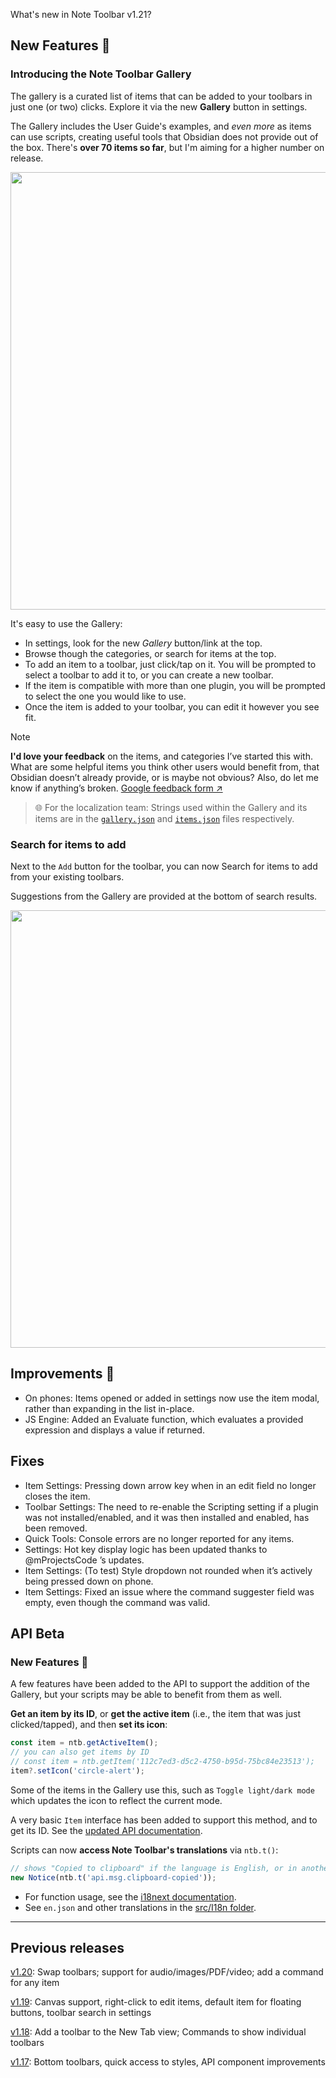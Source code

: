 What's new in Note Toolbar v1.21?

## New Features 🎉

### Introducing the Note Toolbar Gallery

The gallery is a curated list of items that can be added to your toolbars in just one (or two) clicks. Explore it via the new **Gallery** button in settings.

The Gallery includes the User Guide's examples, and _even more_ as items can use scripts, creating useful tools that Obsidian does not provide out of the box. There's **over 70 items so far**, but I'm aiming for a higher number on release.

<img src="https://github.com/user-attachments/assets/2b271f98-c1d8-49cf-a1a0-83385422d337" width="700"/>

It's easy to use the Gallery:

- In settings, look for the new _Gallery_ button/link at the top.
- Browse though the categories, or search for items at the top.
- To add an item to a toolbar, just click/tap on it. You will be prompted to select a toolbar to add it to, or you can create a new toolbar.
- If the item is compatible with more than one plugin, you will be prompted to select the one you would like to use.
- Once the item is added to your toolbar, you can edit it however you see fit.

>[!note] 
> **I'd love your feedback** on the items, and categories I’ve started this with. What are some helpful items you think other users would benefit from, that Obsidian doesn’t already provide, or is maybe not obvious? Also, do let me know if anything’s broken. [Google feedback form ↗](https://docs.google.com/forms/d/e/1FAIpQLSeVWHVnookJr8HVQywk5TwupU-p7vkRkSt83Q5jscR6VwpZEQ/viewform)

> 🌐 For the localization team: Strings used within the Gallery and its items are in the [`gallery.json`](https://github.com/chrisgurney/obsidian-note-toolbar/blob/master/src/Gallery/gallery.json) and [`items.json`](https://github.com/chrisgurney/obsidian-note-toolbar/blob/master/src/Gallery/items.json) files respectively.  

### Search for items to add 

Next to the `Add` button for the toolbar, you can now Search for items to add from your existing toolbars. 

Suggestions from the Gallery are provided at the bottom of search results.

<img src="https://github.com/user-attachments/assets/d4318824-e537-42e2-adc3-9b88e173c051" width="700"/>

## Improvements 🚀

- On phones: Items opened or added in settings now use the item modal, rather than expanding in the list in-place.
- JS Engine: Added an Evaluate function, which evaluates a provided expression and displays a value if returned.

## Fixes

- Item Settings: Pressing down arrow key when in an edit field no longer closes the item.
- Toolbar Settings: The need to re-enable the Scripting setting if a plugin was not installed/enabled, and it was then installed and enabled, has been removed.
- Quick Tools: Console errors are no longer reported for any items.
- Settings: Hot key display logic has been updated thanks to @mProjectsCode ’s updates.
- Item Settings: (To test) Style dropdown not rounded when it’s actively being pressed down on phone.
- Item Settings: Fixed an issue where the command suggester field was empty, even though the command was valid.

## API Beta

### New Features 🎉

A few features have been added to the API to support the addition of the Gallery, but your scripts may be able to benefit from them as well.

**Get an item by its ID**, or **get the active item** (i.e., the item that was just clicked/tapped), and then **set its icon**:

```ts
const item = ntb.getActiveItem();
// you can also get items by ID
// const item = ntb.getItem('112c7ed3-d5c2-4750-b95d-75bc84e23513');
item?.setIcon('circle-alert');
```

Some of the items in the Gallery use this, such as `Toggle light/dark mode` which updates the icon to reflect the current mode.

A very basic `Item` interface has been added to support this method, and to get its ID. See the [updated API documentation](https://github.com/chrisgurney/obsidian-note-toolbar/wiki/Note-Toolbar-API).

Scripts can now **access Note Toolbar's translations** via `ntb.t()`:

```ts
// shows "Copied to clipboard" if the language is English, or in another langauge if the translation exists
new Notice(ntb.t('api.msg.clipboard-copied'));
```

- For function usage, see the [i18next documentation](https://www.i18next.com/translation-function/essentials).
- See `en.json` and other translations in the [src/I18n folder](https://github.com/chrisgurney/obsidian-note-toolbar/tree/master/src/I18n).

---

## Previous releases

[v1.20](https://github.com/chrisgurney/obsidian-note-toolbar/releases/tag/1.20.0): Swap toolbars; support for audio/images/PDF/video; add a command for any item

[v1.19](https://github.com/chrisgurney/obsidian-note-toolbar/releases/tag/1.19.1): Canvas support, right-click to edit items, default item for floating buttons, toolbar search in settings

[v1.18](https://github.com/chrisgurney/obsidian-note-toolbar/releases/tag/1.18.1): Add a toolbar to the New Tab view; Commands to show individual toolbars

[v1.17](https://github.com/chrisgurney/obsidian-note-toolbar/releases/tag/1.17.0): Bottom toolbars, quick access to styles, API component improvements